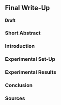## Final Write-Up
#### Draft

### Short Abstract

### Introduction

### Experimental Set-Up 

### Experimental Results

### Conclusion

### Sources
